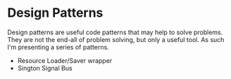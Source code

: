 # Design Patterns

Design patterns are useful code patterns that may help to solve problems.  They are not the end-all of problem solving, but only a useful tool.  As such I'm presenting a series of patterns.

* Resource Loader/Saver wrapper
* Sington Signal Bus
